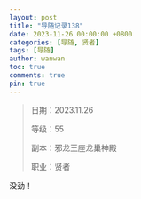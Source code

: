```yaml
---
layout: post
title: "导随记录138"
date: 2023-11-26 00:00:00 +0800
categories: [导随, 贤者]
tags: [导随]
author: wanwan
toc: true
comments: true
pin: true
---
```

> 日期：2023.11.26
>
> 等级：55
>
> 副本：邪龙王座龙巢神殿
>
> 职业：贤者

没劲！